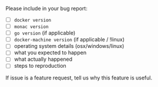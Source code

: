 Please include in your bug report:

- [ ] `docker version`
- [ ] `monac version`
- [ ] `go version` (if applicable)
- [ ] `docker-machine version` (if applicable / !linux)
- [ ] operating system details (osx/windows/linux)
- [ ] what you expected to happen
- [ ] what actually happened
- [ ] steps to reproduction

If issue is a feature request, tell us why this feature is useful.
